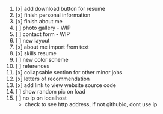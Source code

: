 1. [x] add download button for resume
2. [x] finish personal information
3. [x] finish about me
4. [ ] photo gallery - WIP
5. [ ] contact form - WIP
6. [ ] new layout
7. [x] about me import from text
8. [x] skills resume
9. [ ] new color scheme
10. [ ] references
11. [x] collapsable section for other minor jobs
12. [x] letters of recommendation
13. [x] add link to view website source code
14. [ ] show random pic on load
15. [ ] no ip on localhost
    - check to see http address, if not githubio, dont use ip 